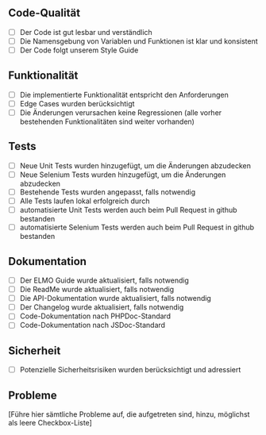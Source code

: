 ## Code-Qualität
- [ ] Der Code ist gut lesbar und verständlich
- [ ] Die Namensgebung von Variablen und Funktionen ist klar und konsistent
- [ ] Der Code folgt unserem Style Guide

## Funktionalität
- [ ] Die implementierte Funktionalität entspricht den Anforderungen
- [ ] Edge Cases wurden berücksichtigt
- [ ] Die Änderungen verursachen keine Regressionen (alle vorher bestehenden Funktionalitäten sind weiter vorhanden)

## Tests
- [ ] Neue Unit Tests wurden hinzugefügt, um die Änderungen abzudecken
- [ ] Neue Selenium Tests wurden hinzugefügt, um die Änderungen abzudecken
- [ ] Bestehende Tests wurden angepasst, falls notwendig
- [ ] Alle Tests laufen lokal erfolgreich durch
- [ ] automatisierte Unit Tests werden auch beim Pull Request in github bestanden
- [ ] automatisierte Selenium Tests werden auch beim Pull Request in github bestanden 

## Dokumentation
- [ ] Der ELMO Guide wurde aktualisiert, falls notwendig
- [ ] Die ReadMe wurde aktualisiert, falls notwendig
- [ ] Die API-Dokumentation wurde aktualisiert, falls notwendig
- [ ] Der Changelog wurde aktualisiert, falls notwendig
- [ ] Code-Dokumentation nach PHPDoc-Standard
- [ ] Code-Dokumentation nach JSDoc-Standard

## Sicherheit
- [ ] Potenzielle Sicherheitsrisiken wurden berücksichtigt und adressiert

## Probleme
[Führe hier sämtliche Probleme auf, die aufgetreten sind,  hinzu, möglichst als leere Checkbox-Liste]
